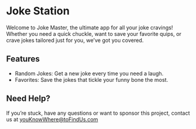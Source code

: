 # Joke Station

Welcome to Joke Master, the ultimate app for all your joke cravings!
Whether you need a quick chuckle, want to save your favorite quips, or crave jokes tailored just for you, we’ve got you covered.

## Features

- Random Jokes: Get a new joke every time you need a laugh.
- Favorites: Save the jokes that tickle your funny bone the most.

## Need Help?

If you’re stuck, have any questions or want to sponsor this project, contact us at youKnowWhere@toFindUs.com

